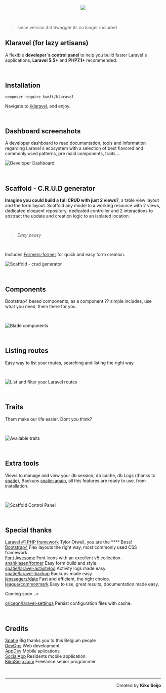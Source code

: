<p align="center" style="margin-bottom:3rem;"><img src="/imgs/klaravel.png?raw=true"></p>

> since version 3.0 Swagger its no longer included

## Klaravel (for lazy artisans)

A flexible **developer´s control panel** to help you build faster Laravel´s applications, **Laravel 5.5+** and **PHP7.1+** recommended.

&nbsp;
&nbsp;

## Installation

```
composer require ksoft/klaravel
```

Navigate to [/klaravel](http://localhost:8000/klaravel), and enjoy.

&nbsp;
&nbsp;

## Dashboard screenshots

A developer dashboard to read documentation, tools and information regarding
Laravel´s ecosystem with a selection of best flavored and commonly used patterns, pre maid components, traits,...

![Developer Dashboard](/imgs/v2-dashboard.png?raw=true 'Klaravel Developer dashboard')

&nbsp;
&nbsp;

## Scaffold - C.R.U.D generator

**Imagine you could build a full CRUD with just 2 views?**, a table view layout and the form layout. Scaffold any model to a working resource with 2 views, dedicated eloquent repository, dedicated controller and 2 interactions to abstract the update and creation logic to an isolated location.

&nbsp;

> _Easy peasy_

&nbsp;

Includes [Formers-former](https://github.com/formers/former) for quick and easy form creation.

![Scaffold - crud generator](/imgs/v2-scaffold.png?raw=true 'Scaffold - crud generator')

&nbsp;
&nbsp;

## Components

Bootstrap4 based components, as a component ?? simple includes, use what you need, them there for you.

&nbsp;

![Blade components](/imgs/v2-component.png?raw=true 'Blade components')

&nbsp;
&nbsp;

## Listing routes

Easy way to list your routes, searching and listing the right way.

&nbsp;

![List and filter your Laravel routes](/imgs/v2-routes.png?raw=true 'List and filter your Laravel routes')

&nbsp;
&nbsp;

## Traits

Them make our life easier. Dont you think?

&nbsp;

![Available traits](/imgs/v2-traits.png?raw=true 'Available traits')

&nbsp;
&nbsp;

## Extra tools

Views to manage and view your db session, db cache, db Logs (thanks to [spatie](https://github.com/spatie/laravel-activitylog)), Backups [spatie-again](https://github.com/spatie/laravel-backup), all this features are ready to use,
from installation.

&nbsp;

![Scaffold Control Panel](/imgs/v2-logs.png?raw=true 'Klaravel Scaffold Control Panel')

&nbsp;
&nbsp;

## Special thanks

[Laravel #1 PHP framework](https://laravel.com/ 'Best php framework ever for ever, Laravel') Tylor Otwell, you are the \*\*\*\* Boss!  
[Bootstrap4](https://getbootstrap.com/) Flex layouts the right way, most commonly used CSS framework.  
[Font Awesome](https://fontawesome.com) Font Icons with an excellent v5 collection.  
[anahkiasen/former](https://github.com/formers/former) Easy form build and style.  
[spatie/laravel-activitylog](https://github.com/spatie/laravel-activitylog) Activity logs made easy.  
[spatie/laravel-backup](https://github.com/spatie/laravel-backup) Backups made easy.  
[jenssegers/date](jenssegers/date) Fast and efficient, the right choice.  
[league/commonmark](https://commonmark.thephpleague.com) Easy to use, great results, documentation made easy.

Coming soon...>

[oriceon/laravel-settings](https://github.com/oriceon/laravel-settings) Persist configuration files with cache.

&nbsp;
&nbsp;

## Credits

[Spatie](https://spatie.be/en/ 'Spatie webdesign, Antwerp – websites and webapps in Laravel') Big thanks you to this Belgium people  
[DevOps](https://sunnyface.com 'Programador ios málaga Marbella') Web development  
[AppDev](https://gestorapp.com 'Gestor de aplicaciones moviles en málaga, mijas, marbella') Mobile aplications  
[SocialApp](https://sosvecinos.com 'Plataforma móvil para la gestion de comunidades') Residents mobile application  
[KikoSeijo.com](https://kikoseijo.com 'Programador freelance movil y Laravel') Freelance senior programmer

&nbsp;
&nbsp;
&nbsp;
&nbsp;

---

<div dir=rtl markdown=1>Created by <b>Kiko Seijo</b></div>
